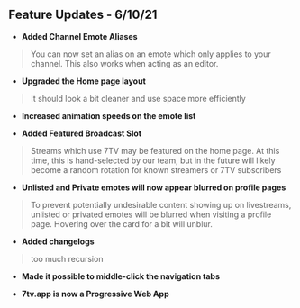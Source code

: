 ## Feature Updates - 6/10/21

* **Added Channel Emote Aliases**
> You can now set an alias on an emote which only applies to your channel. This also works when acting as an editor.

* **Upgraded the Home page layout**
> It should look a bit cleaner and use space more efficiently

* **Increased animation speeds on the emote list**

* **Added Featured Broadcast Slot**
> Streams which use 7TV may be featured on the home page. At this time, this is hand-selected by our team, but in the future will likely become a random rotation for known streamers or 7TV subscribers

* **Unlisted and Private emotes will now appear blurred on profile pages**
> To prevent potentially undesirable content showing up on livestreams, unlisted or privated emotes will be blurred when visiting a profile page. Hovering over the card for a bit will unblur.

* **Added changelogs**
> too much recursion

* **Made it possible to middle-click the navigation tabs**

* **7tv.app is now a Progressive Web App**
